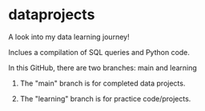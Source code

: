 # dataprojects
A look into my data learning journey!

Inclues a compilation of SQL queries and Python code.

In this GitHub, there are two branches: main and learning

1. The "main" branch is for completed data projects.

2. The "learning" branch is for practice code/projects. 
